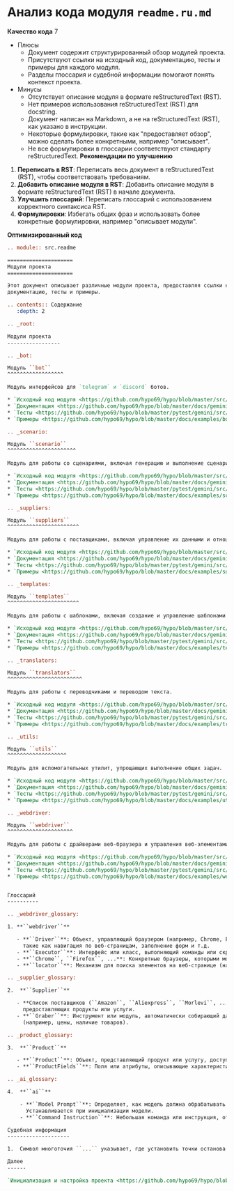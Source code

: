 # Анализ кода модуля `readme.ru.md`

**Качество кода**
7
-  Плюсы
    - Документ содержит структурированный обзор модулей проекта.
    - Присутствуют ссылки на исходный код, документацию, тесты и примеры для каждого модуля.
    - Разделы глоссария и судебной информации помогают понять контекст проекта.
-  Минусы
    - Отсутствует описание модуля в формате reStructuredText (RST).
    - Нет примеров использования reStructuredText (RST) для docstring.
    - Документ написан на Markdown, а не на reStructuredText (RST), как указано в инструкции.
    - Некоторые формулировки, такие как "предоставляет обзор", можно сделать более конкретными, например "описывает".
    - Не все формулировки в глоссарии соответствуют стандарту reStructuredText.
**Рекомендации по улучшению**

1.  **Переписать в RST**: Переписать весь документ в reStructuredText (RST), чтобы соответствовать требованиям.
2.  **Добавить описание модуля в RST**: Добавить описание модуля в формате reStructuredText (RST) в начале документа.
3.  **Улучшить глоссарий**: Переписать глоссарий с использованием корректного синтаксиса RST.
4.  **Формулировки**: Избегать общих фраз и использовать более конкретные формулировки, например "описывает модули".

**Оптимизированный код**

```rst
.. module:: src.readme

=====================
Модули проекта
=====================

Этот документ описывает различные модули проекта, предоставляя ссылки на их исходный код,
документацию, тесты и примеры.

.. contents:: Содержание
   :depth: 2

.. _root:

Модули проекта
-----------------

.. _bot:

Модуль ``bot``
^^^^^^^^^^^^^^^^^^

Модуль интерфейсов для `telegram` и `discord` ботов.

* `Исходный код модуля <https://github.com/hypo69/hypo/blob/master/src/bot/readme.ru.md>`_
* `Документация <https://github.com/hypo69/hypo/blob/master/docs/gemini/ru/doc/src/bot/readme.ru.md>`_
* `Тесты <https://github.com/hypo69/hypo/blob/master/pytest/gemini/src/bot>`_
* `Примеры <https://github.com/hypo69/hypo/blob/master/docs/examples/bot>`_

.. _scenario:

Модуль ``scenario``
^^^^^^^^^^^^^^^^^^^^^^

Модуль для работы со сценариями, включая генерацию и выполнение сценариев.

* `Исходный код модуля <https://github.com/hypo69/hypo/blob/master/src/scenario/readme.ru.md>`_
* `Документация <https://github.com/hypo69/hypo/blob/master/docs/gemini/ru/doc/src/scenario/readme.ru.md>`_
* `Тесты <https://github.com/hypo69/hypo/blob/master/pytest/gemini/src/scenario>`_
* `Примеры <https://github.com/hypo69/hypo/blob/master/docs/examples/scenario>`_

.. _suppliers:

Модуль ``suppliers``
^^^^^^^^^^^^^^^^^^^^^^^

Модуль для работы с поставщиками, включая управление их данными и отношениями.

* `Исходный код модуля <https://github.com/hypo69/hypo/blob/master/src/suppliers/readme.ru.md>`_
* `Документация <https://github.com/hypo69/hypo/blob/master/docs/gemini/ru/doc/src/suppliers/readme.ru.md>`_
* `Тесты <https://github.com/hypo69/hypo/blob/master/pytest/gemini/src/suppliers>`_
* `Примеры <https://github.com/hypo69/hypo/blob/master/docs/examples/suppliers>`_

.. _templates:

Модуль ``templates``
^^^^^^^^^^^^^^^^^^^^^^^

Модуль для работы с шаблонами, включая создание и управление шаблонами для различных целей.

* `Исходный код модуля <https://github.com/hypo69/hypo/blob/master/src/templates/readme.ru.md>`_
* `Документация <https://github.com/hypo69/hypo/blob/master/docs/gemini/ru/doc/src/templates/readme.ru.md>`_
* `Тесты <https://github.com/hypo69/hypo/blob/master/pytest/gemini/src/templates>`_
* `Примеры <https://github.com/hypo69/hypo/blob/master/docs/examples/templates>`_

.. _translators:

Модуль ``translators``
^^^^^^^^^^^^^^^^^^^^^^^^

Модуль для работы с переводчиками и переводом текста.

* `Исходный код модуля <https://github.com/hypo69/hypo/blob/master/src/translators/readme.ru.md>`_
* `Документация <https://github.com/hypo69/hypo/blob/master/docs/gemini/ru/doc/src/translators/readme.ru.md>`_
* `Тесты <https://github.com/hypo69/hypo/blob/master/pytest/gemini/src/translators>`_
* `Примеры <https://github.com/hypo69/hypo/blob/master/docs/examples/translators>`_

.. _utils:

Модуль ``utils``
^^^^^^^^^^^^^^^^^^^

Модуль для вспомогательных утилит, упрощающих выполнение общих задач.

* `Исходный код модуля <https://github.com/hypo69/hypo/blob/master/src/utils/readme.ru.md>`_
* `Документация <https://github.com/hypo69/hypo/blob/master/docs/gemini/ru/doc/src/utils/readme.ru.md>`_
* `Тесты <https://github.com/hypo69/hypo/blob/master/pytest/gemini/src/utils>`_
* `Примеры <https://github.com/hypo69/hypo/blob/master/docs/examples/utils>`_

.. _webdriver:

Модуль ``webdriver``
^^^^^^^^^^^^^^^^^^^^^

Модуль для работы с драйверами веб-браузера и управления веб-элементами.

* `Исходный код модуля <https://github.com/hypo69/hypo/blob/master/src/webdriver/readme.ru.md>`_
* `Документация <https://github.com/hypo69/hypo/blob/master/docs/gemini/ru/doc/src/webdriver/readme.ru.md>`_
* `Тесты <https://github.com/hypo69/hypo/blob/master/pytest/gemini/src/webdriver>`_
* `Примеры <https://github.com/hypo69/hypo/blob/master/docs/examples/webdriver>`_


Глоссарий
----------

.. _webdriver_glossary:

1. **``webdriver``**

   - **``Driver``**: Объект, управляющий браузером (например, Chrome, Firefox) и выполняющий действия,
     такие как навигация по веб-страницам, заполнение форм и т.д.
   - **``Executor``**: Интерфейс или класс, выполняющий команды или скрипты в контексте веб-драйвера.
   - **``Chrome``, ``Firefox``, ...**: Конкретные браузеры, которыми можно управлять с помощью веб-драйвера.
   - **``locator``**: Механизм для поиска элементов на веб-странице (например, по ID, CSS-селектору, XPath).

.. _supplier_glossary:

2.  **``Supplier``**

   - **Список поставщиков (``Amazon``, ``Aliexpress``, ``Morlevi``, ...)**: Список компаний или платформ,
     предоставляющих продукты или услуги.
   - **``Graber``**: Инструмент или модуль, автоматически собирающий данные с веб-сайтов поставщиков
     (например, цены, наличие товаров).

.. _product_glossary:

3.  **``Product``**

   - **``Product``**: Объект, представляющий продукт или услугу, доступную на различных платформах.
   - **``ProductFields``**: Поля или атрибуты, описывающие характеристики продукта (например, имя, цена, описание, изображения).

.. _ai_glossary:

4.  **``ai``**

    - **``Model Prompt``**: Определяет, как модель должна обрабатывать входящую информацию и возвращать ответ.
      Устанавливается при инициализации модели.
    - **``Command Instruction``**: Небольшая команда или инструкция, отправляемая с каждым запросом.

Судебная информация
--------------------

1.  Символ многоточия ``...`` указывает, где установить точки останова при отладке кода.

Далее
------

`Инициализация и настройка проекта <https://github.com/hypo69/hypo/blob/master/src/credentials.md>`_
```